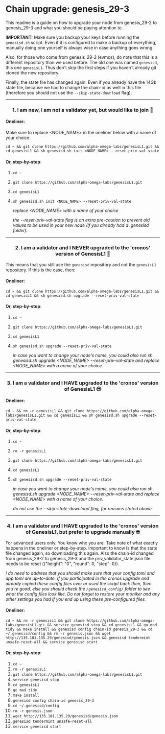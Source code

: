 # Chain upgrade: genesis_29-3

This readme is a guide on how to upgrade your node from genesis_29-2 to genesis_29-3 and what you should be paying attention to.
  
**IMPORTANT:** Make sure you backup your keys before running the `genesisd.sh` script. Even if it is configured to make a backup of everything, manually doing one yourself is always wise in case anything goes wrong.

Also, for those who come from genesis_29-2 (evmos), do note that this is a different repository than we used before. The old one was named `genesisd`, this one `genesisL1`. Thus don't skip the first steps if you haven't already git cloned the new repository.

Finally, the state file has changed again. Even if you already have the 14Gb state file, because we had to change the chain-id as well in this file (therefore you should not use the `--skip-state-download` flag). 

___

### <p align="center">1. I am new, I am not a validator yet, but would like to join 🎉</p>

#### Oneliner:
Make sure to replace <NODE_NAME> in the oneliner below with a name of your choice.
```
cd ~ && git clone https://github.com/alpha-omega-labs/genesisL1.git && cd genesisL1 && sh genesisd.sh init <NODE_NAME> --reset-priv-val-state
```

#### Or, step-by-step:

1. `cd ~`
2. `git clone https://github.com/alpha-omega-labs/genesisL1.git`
3. `cd genesisL1`
4. `sh genesisd.sh init <NODE_NAME> --reset-priv-val-state`

    _replace <NODE_NAME> with a name of your choice_

   _the --reset-priv-val-state flag is an extra pre-caution to prevent old values to be used in your new node (if you already had a .genesisd folder)._

___

### <p align="center">2. I am a validator and I NEVER upgraded to the 'cronos' version of GenesisL1 🥱</p>

This means that you still use the `genesisd` repository and not the `genesisL1` repository. If this is the case, then:

#### Oneliner:

```
cd ~ && git clone https://github.com/alpha-omega-labs/genesisL1.git && cd genesisL1 && sh genesisd.sh upgrade --reset-priv-val-state
```

#### Or, step-by-step:

1. `cd ~`
2. `git clone https://github.com/alpha-omega-labs/genesisL1.git`
3. `cd genesisL1`
4. `sh genesisd.sh upgrade --reset-priv-val-state`

    _in case you want to change your node's name, you could also run sh genesisd.sh upgrade <NODE_NAME> --reset-priv-val-state and replace <NODE_NAME> with a name of your choice._

___

### <p align="center">3. I am a validator and I HAVE upgraded to the 'cronos' version of GenesisL1 😎</p>

#### Oneliner:

```
cd ~ && rm -r genesisL1 && git clone https://github.com/alpha-omega-labs/genesisL1.git && cd genesisL1 && sh genesisd.sh upgrade --reset-priv-val-state
```

#### Or, step-by-step:

1. `cd ~`
2. `rm -r genesisL1`
3. `git clone https://github.com/alpha-omega-labs/genesisL1.git`
4. `cd genesisL1`
5. `sh genesisd.sh upgrade --reset-priv-val-state`

    _in case you want to change your node's name, you could also run sh genesisd.sh upgrade <NODE_NAME> --reset-priv-val-state and replace <NODE_NAME> with a name of your choice._

   _do not use the --skip-state-download flag, for reasons stated above._

___

### <p align="center">4. I am a validator and I HAVE upgraded to the 'cronos' version of GenesisL1, but prefer to upgrade manually 🤓</p>

For advanced users only. You know who you are. Take note of what exactly happens in the oneliner or step-by-step. Important to know is that the state file changed again, so downloading this again. Also the chain-id changed from genesis_29-2 to genesis_29-3 and the priv_validator_state.json file needs to be reset ({"height": "0", "round": 0, "step": 0}).

_I do need to address that you should make sure that your config.toml and app.toml are up-to-date. If you participated in the cronos upgrade and already copied these config files over or used the script back then, then you're good, else you should check the `/genesisd_config/` folder to see what the config files look like. Do not forget to restore your moniker and any other settings you had if you end up using these pre-configured files._

#### Oneliner:

```
cd ~ && rm -r genesisL1 && git clone https://github.com/alpha-omega-labs/genesisL1.git && service genesisd stop && cd genesisL1 && go mod tidy && make install && genesisd config chain-id genesis_29-3 && cd ~/.genesisd/config && rm -r genesis.json && wget http://135.181.135.29/genesisd/genesis.json && genesisd tendermint unsafe-reset-all && service genesisd start
```

#### Or, step-by-step:

1. `cd ~`
2. `rm -r genesisL1`
3. `git clone https://github.com/alpha-omega-labs/genesisL1.git`
4. `service genesisd stop`
5. `cd genesisL1`
6. `go mod tidy`
7. `make install`
8. `genesisd config chain-id genesis_29-3`
9. `cd ~/.genesisd/config`
10. `rm -r genesis.json`
11. `wget http://135.181.135.29/genesisd/genesis.json`
12. `genesisd tendermint unsafe-reset-all`
13. `service genesisd start`
